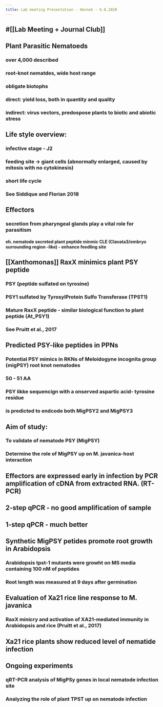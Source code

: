 ```yaml
---
title: Lab meeting Presentation - Hennok - 6.8.2020
---
```


## #[[Lab Meeting + Journal Club]]

## Plant Parasitic Nematoeds
### over 4,000 described

### root-knot nematdes, wide host range

### obligate biotophs

### direct: yield loss, both in quantity and quality 

### indirect: virus vectors, predospose plants to biotic and abiotic stress

## Life style overview:
### infective stage - J2

### feeding site -> giant cells (abnormally enlarged, caused by mitosis with no cytokinesis)

### short life cycle

### See Siddique and Florian 2018

## Effectors
### secretion from pharyngeal glands play a vital role for parasitism
#### eh. nematode secreted plant peptide minmic CLE (Clavata3/embryo surrounding region -like) - enhance feedling site

## [[Xanthomonas]] RaxX minimics plant PSY peptide
### PSY (peptide sulfated on tyrosine)

### PSY1 sulfated by TyrosylProtein Sulfo Transferase (TPST1)

### Mature RaxX peptide - similar biological function to plant peptide (At_PSY1)

### See Pruitt et al., 2017

## Predicted PSY-like peptides in PPNs 
### Potential PSY mimics in RKNs of Meloidogyne incognita group (migPSY) root knot nematodes

### 50 - 51 AA

### PSY likke sequencign with a onserved aspartic acid- tyrosine residue

### is predicted to endcode both MigPSY2 and MigPSY3

## Aim of study:
### To validate of nematode PSY (MigPSY)

### Determine the role of MigPSY up on M. javanica-host interaction

## Effectors are expressed early in infection by PCR amplification of cDNA from extracted RNA. (RT-PCR)

## 2-step qPCR - no good amplification of sample 

## 1-step qPCR - much better 

## Synthetic MigPSY petides promote root growth in Arabidopsis
### Arabidopsis __tpst-1__ mutants were growht on MS media containing 100 nM of peptides

### Root length was measured at 9 days after germination

## Evaluation of Xa21 rice line response to M. javanica
### RaxX minicry and activation of XA21-mediated immunity in Arabidopsis and rice (Pruitt et al., 2017)

## Xa21 rice plants show reduced level of nematide infection

## Ongoing experiments
### qRT-PCR analysis of MigPSy genes in local nematode infection site

### Analyzing the role of plant TPST up on nematode infection
